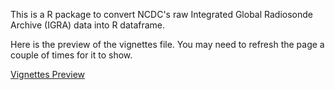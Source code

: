 This is a R package to convert NCDC's raw Integrated Global Radiosonde Archive (IGRA) data into R dataframe.
 
Here is the preview of the vignettes file. You may need to refresh the page a couple of times for it to show.
 
[Vignettes Preview](http://htmlpreview.github.io/?https://github.com/kcf-jackson/cleanIGRA/blob/master/vignettes/cleanIGRA.html)

